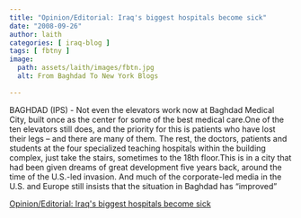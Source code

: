 ```yaml
---
title: "Opinion/Editorial: Iraq's biggest hospitals become sick"
date: "2008-09-26"
author: laith
categories: [ iraq-blog ]
tags: [ fbtny ]
image:
  path: assets/laith/images/fbtn.jpg
  alt: From Baghdad To New York Blogs
  
---
```


BAGHDAD (IPS) - Not even the elevators work now at Baghdad Medical City, built once as the center for some of the best medical care.One of the ten elevators still does, and the priority for this is patients who have lost their legs – and there are many of them. The rest, the doctors, patients and students at the four specialized teaching hospitals within the building complex, just take the stairs, sometimes to the 18th floor.This is in a city that had been given dreams of great development five years back, around the time of the U.S.-led invasion. And much of the corporate-led media in the U.S. and Europe still insists that the situation in Baghdad has “improved”  

  
[Opinion/Editorial: Iraq's biggest hospitals become sick](https://electroniciraq.net/news/opeds/Iraq_s_Biggest_Hospitals_Become_Sick-3377.shtml)
